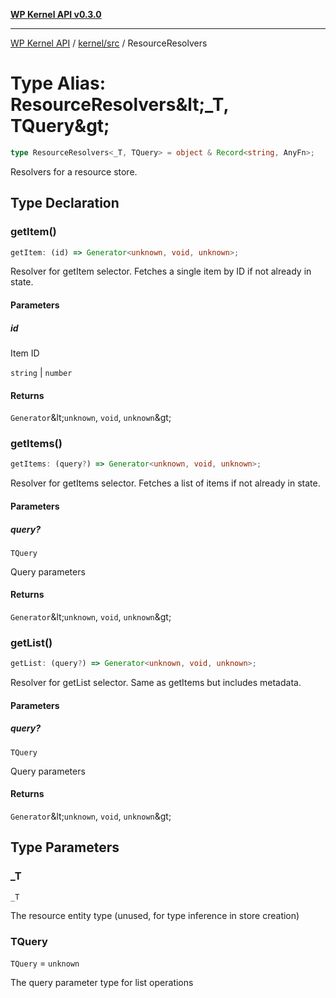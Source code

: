 [**WP Kernel API v0.3.0**](../../../README.md)

---

[WP Kernel API](../../../README.md) / [kernel/src](../README.md) / ResourceResolvers

# Type Alias: ResourceResolvers\&lt;\_T, TQuery\&gt;

```ts
type ResourceResolvers<_T, TQuery> = object & Record<string, AnyFn>;
```

Resolvers for a resource store.

## Type Declaration

### getItem()

```ts
getItem: (id) => Generator<unknown, void, unknown>;
```

Resolver for getItem selector.
Fetches a single item by ID if not already in state.

#### Parameters

##### id

Item ID

`string` | `number`

#### Returns

`Generator`\&lt;`unknown`, `void`, `unknown`\&gt;

### getItems()

```ts
getItems: (query?) => Generator<unknown, void, unknown>;
```

Resolver for getItems selector.
Fetches a list of items if not already in state.

#### Parameters

##### query?

`TQuery`

Query parameters

#### Returns

`Generator`\&lt;`unknown`, `void`, `unknown`\&gt;

### getList()

```ts
getList: (query?) => Generator<unknown, void, unknown>;
```

Resolver for getList selector.
Same as getItems but includes metadata.

#### Parameters

##### query?

`TQuery`

Query parameters

#### Returns

`Generator`\&lt;`unknown`, `void`, `unknown`\&gt;

## Type Parameters

### \_T

`_T`

The resource entity type (unused, for type inference in store creation)

### TQuery

`TQuery` = `unknown`

The query parameter type for list operations

